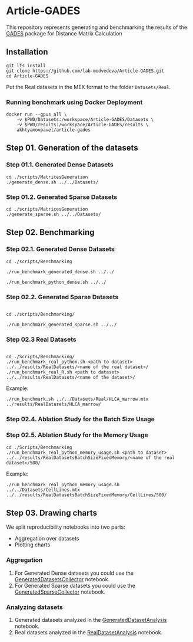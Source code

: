 # Article-GADES

This repository represents generating and benchmarking the results of the [GADES](https://github.com/lab-medvedeva/GADES-main) package for Distance Matrix Calculation

## Installation

```shell
git lfs install
git clone https://github.com/lab-medvedeva/Article-GADES.git
cd Article-GADES
```

Put the Real datasets in the MEX format to the folder `Datasets/Real`.

### Running benchmark using Docker Deployment
```shell
docker run --gpus all \
    -v $PWD/Datasets:/workspace/Article-GADES/Datasets \
    -v $PWD/results:/workspace/Article-GADES/results \
    akhtyamovpavel/article-gades 
```

## Step 01. Generation of the datasets

### Step 01.1. Generated Dense Datasets

```shell
cd ./scripts/MatricesGeneration
./generate_dense.sh ../../Datasets/
```

### Step 01.2. Generated Sparse Datasets

```shell
cd ./scripts/MatricesGeneration
./generate_sparse.sh ../../Datasets/
```

## Step 02. Benchmarking

### Step 02.1. Generated Dense Datasets
```shell
cd ./scripts/Benchmarking

./run_benchmark_generated_dense.sh ../../

./run_benchmark_python_dense.sh ../../
```

### Step 02.2. Generated Sparse Datasets

```shell

cd ./scripts/Benchmarking/

./run_benchmark_generated_sparse.sh ../../
```

### Step 02.3 Real Datasets
```shell

cd ./Scripts/Benchmarking/
./run_benchmark_real_python.sh <path to dataset> ../../results/RealDatasets/<name of the real dataset>/
./run_benchmark_real_R.sh <path to dataset> ../../results/RealDatasets/<name of the dataset>/
```

Example:
```shell
./run_benchmark.sh ../../Datasets/Real/HLCA_marrow.mtx ../results/RealDatasets/HLCA_marrow/
```


### Step 02.4. Ablation Study for the Batch Size Usage

### Step 02.5. Ablation Study for the Memory Usage
```
cd ./Scripts/Benchmarking
./run_benchmark_real_python_memory_usage.sh <path to dataset> ../../results/RealDatasetsBatchSizeFixedMemory/<name of the real dataset>/500/
```

Example:
```
./run_benchmark_real_python_memory_usage.sh ../../Datasets/CellLines.mtx ../../results/RealDatasetsBatchSizeFixedMemory/CellLines/500/
```

## Step 03. Drawing charts

We split reproducibility notebooks into two parts:
* Aggregation over datasets
* Plotting charts

### Aggregation

1. For Generated Dense datasets you could use the [GeneratedDatasetsCollector](/reproducibility/00-GeneratedDatasetsCollector.ipynb) notebook.
2. For Generated Sparse datasets you could use the [GeneratedSparseCollector](/reproducibility/00-GeneratedSparseCollector.ipynb) notebook.

### Analyzing datasets

1. Generated datasets analyzed in the [GeneratedDatasetAnalysis](/reproducibility/GeneratedDatasetAnalysis.ipynb) notebook.
2. Real datasets analyzed in the [RealDatasetAnalysis](/reproducibility/RealDatasetsAnalysis.ipynb) notebook.
